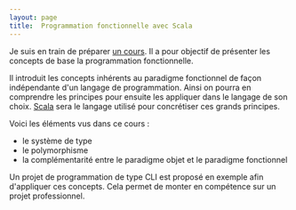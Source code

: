```yaml
---
layout: page
title:  Programmation fonctionnelle avec Scala
---
```


Je suis en train de préparer [un cours][slides]. Il a pour objectif de présenter les concepts de base la programmation
fonctionnelle.

Il introduit les concepts inhérents au paradigme fonctionnel de façon indépendante d'un langage de programmation. Ainsi
on pourra en comprendre les principes pour ensuite les appliquer dans le langage de son choix. [Scala] sera le langage
utilisé pour concrétiser ces grands principes.

Voici les éléments vus dans ce cours :
 - le système de type
 - le polymorphisme
 - la complémentarité entre le paradigme objet et le paradigme fonctionnel

Un projet de programmation de type CLI est proposé en exemple afin d'appliquer ces concepts. Cela permet de monter en
compétence sur un projet professionnel.

[Scala]: https://www.scala-lang.org
[slides]: slides.html